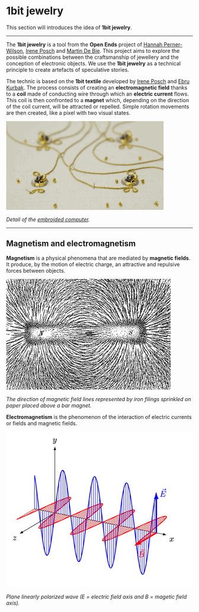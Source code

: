 # 1bit jewelry

This section will introduces the idea of **1bit jewelry**. 

***

The **1bit jewelry** is a tool from the **Open Ends** project of [Hannah Perner-Wilson](https://www.plusea.at/?page_id=1605), [Irene Posch](http://www.ireneposch.net/) and [Martin De Bie](http://martindebie.com/). This project aims to explore the possible combinations between the craftsmanship of jewellery and the conception of electronic objects. We use the **1bit jewelry** as a technical principle to create artefacts of speculative stories.

The technic is based on the **1bit textile** developed by [Irene Posch](http://www.ireneposch.net/) and [Ebru Kurbak](https://ebrukurbak.net/). The process consists of creating an **electromagnetic field** thanks to a **coil** made of conducting wire through which an **electric current** flows. This coil is then confronted to a **magnet** which, depending on the direction of the coil current, will be attracted or repelled. Simple rotation movements are then created, like a pixel with two visual states. 

<img src=images/detail_embroidComputer.gif> 

*Detail of the [embroided computer](http://www.ireneposch.net/the-embroidered-computer/).* 

***

## Magnetism and electromagnetism

**Magnetism** is a physical phenomena that are mediated by **magnetic fields**. It produce, by the motion of electric charge, an attractive and repulsive forces between objects.

<img src=images/MagnetField.png>

*The direction of magnetic field lines represented by iron filings sprinkled on paper placed above a bar magnet.*

**Electromagnetism** is the phenomenon of the interaction of electric currents or fields and magnetic fields.

<img src=images/EM-Wave.gif>

*Plane linearly polarized wave (E = electric field axis and B = magetic field axis).*


